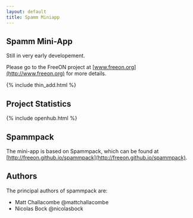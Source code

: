 ```yaml
---
layout: default
title: Spamm Miniapp
---
```


Spamm Mini-App
--------------

Still in very early developement.

Please go to the FreeON project at [www.freeon.org](http://www.freeon.org) for
more details.

{% include thin_add.html %}

Project Statistics
------------------

{% include openhub.html %}

Spammpack
---------

The mini-app is based on Spammpack, which can be found at
[http://freeon.github.io/spammpack](http://freeon.github.io/spammpack).

Authors
-------

The principal authors of spammpack are:

  - Matt Challacombe @mattchallacombe
  - Nicolas Bock @nicolasbock
